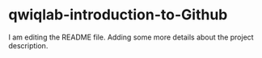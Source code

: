 # qwiqlab-introduction-to-Github
I am editing the README file. Adding some more details about the project description.

